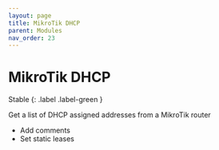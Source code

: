 ```yaml
---
layout: page
title: MikroTik DHCP
parent: Modules
nav_order: 23
---
```


# MikroTik DHCP

Stable
{: .label .label-green }

Get a list of DHCP assigned addresses from a MikroTik router

-   Add comments
-   Set static leases
